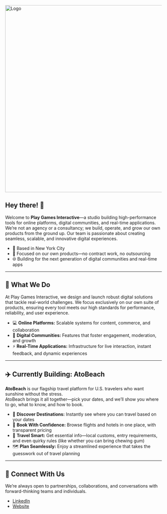 <img src="assets/banner-animated.gif" alt="Logo" width="600" height="600" />

## Hey there! 👋

Welcome to **Play Games Interactive**—a studio building high-performance tools for online platforms, digital communities, and real-time applications. We’re not an agency or a consultancy; we build, operate, and grow our own products from the ground up. Our team is passionate about creating seamless, scalable, and innovative digital experiences.

- 🗽 Based in New York City  
- 🚀 Focused on our own products—no contract work, no outsourcing  
- 🌐 Building for the next generation of digital communities and real-time apps

---

## 🚩 What We Do

At Play Games Interactive, we design and launch robust digital solutions that tackle real-world challenges. We focus exclusively on our own suite of products, ensuring every tool meets our high standards for performance, reliability, and user experience.

- 💻 **Online Platforms:** Scalable systems for content, commerce, and collaboration  
- 🤝 **Digital Communities:** Features that foster engagement, moderation, and growth  
- ⚡ **Real-Time Applications:** Infrastructure for live interaction, instant feedback, and dynamic experiences

---

## ✈️ Currently Building: AtoBeach

**AtoBeach** is our flagship travel platform for U.S. travelers who want sunshine without the stress.  
AtoBeach brings it all together—pick your dates, and we’ll show you where to go, what to know, and how to book.

- 🌴 **Discover Destinations:** Instantly see where you can travel based on your dates  
- 🏨 **Book With Confidence:** Browse flights and hotels in one place, with transparent pricing  
- 🧳 **Travel Smart:** Get essential info—local customs, entry requirements, and even quirky rules (like whether you can bring chewing gum)  
- 🗺️ **Plan Seamlessly:** Enjoy a streamlined experience that takes the guesswork out of travel planning

---

## 🤝 Connect With Us

We’re always open to partnerships, collaborations, and conversations with forward-thinking teams and individuals.

- [LinkedIn](https://www.linkedin.com/company/playgamesinteractive/)
- [Website](https://playgamesinteractive.com/)
